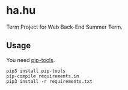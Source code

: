 # ha.hu
Term Project for Web Back-End Summer Term.

## Usage
You need [pip-tools](https://github.com/nvie/pip-tools).

```
pip3 install pip-tools
pip-compile requirements.in
pip3 install -r requirements.txt
```
